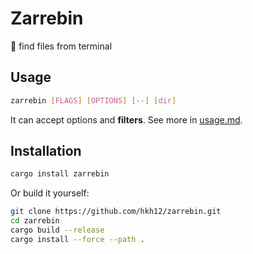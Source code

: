 # Zarrebin
🔎 find files from terminal
## Usage
```sh
zarrebin [FLAGS] [OPTIONS] [--] [dir]
```
It can accept options and **filters**. See more in [usage.md](usage.md).
## Installation
```sh
cargo install zarrebin
```
Or build it yourself:
```sh
git clone https://github.com/hkh12/zarrebin.git
cd zarrebin
cargo build --release
cargo install --force --path .
```